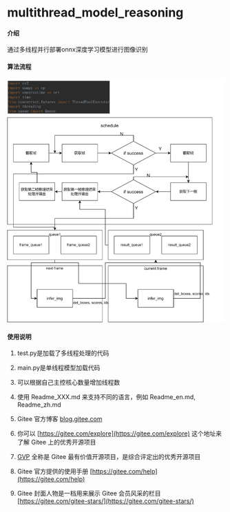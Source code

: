 # multithread_model_reasoning

#### 介绍
通过多线程并行部署onnx深度学习模型进行图像识别

#### 算法流程
![输入图片说明](%E6%B5%81%E7%A8%8B%E5%9B%BE%E5%A4%9A%E7%BA%BF%E7%A8%8Bonnx.jpg)

#### 使用说明

1.  test.py是加载了多线程处理的代码
2.  main.py是单线程模型加载代码
3.  可以根据自己主控核心数量增加线程数

1.  使用 Readme\_XXX.md 来支持不同的语言，例如 Readme\_en.md, Readme\_zh.md
2.  Gitee 官方博客 [blog.gitee.com](https://blog.gitee.com)
3.  你可以 [https://gitee.com/explore](https://gitee.com/explore) 这个地址来了解 Gitee 上的优秀开源项目
4.  [GVP](https://gitee.com/gvp) 全称是 Gitee 最有价值开源项目，是综合评定出的优秀开源项目
5.  Gitee 官方提供的使用手册 [https://gitee.com/help](https://gitee.com/help)
6.  Gitee 封面人物是一档用来展示 Gitee 会员风采的栏目 [https://gitee.com/gitee-stars/](https://gitee.com/gitee-stars/)
